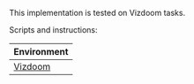 This implementation is tested on Vizdoom tasks.

Scripts and instructions:

|Environment|
|---|
|[Vizdoom](https://github.com/Junchi-Liang/rl_benchmark/tree/master/python3/rl_benchmark/algorithm/ppo/tf_v1/scripts/vizdoom/conv_lstm_discrete_action)|


